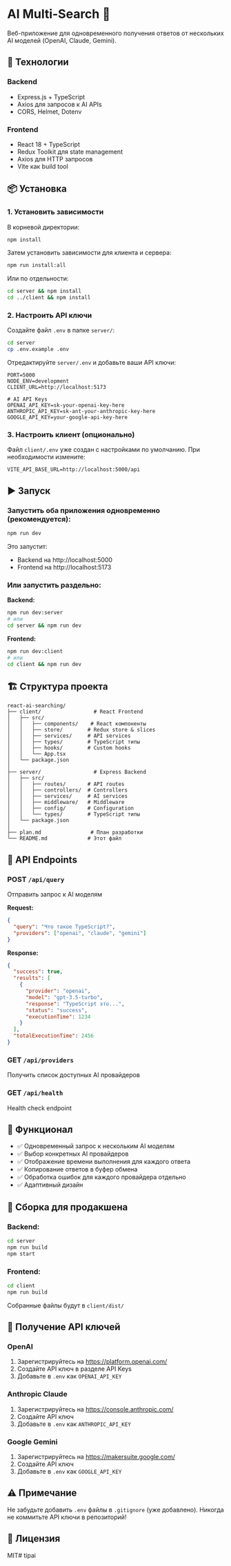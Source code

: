 # AI Multi-Search 🤖

Веб-приложение для одновременного получения ответов от нескольких AI моделей (OpenAI, Claude, Gemini).

## 🚀 Технологии

### Backend
- Express.js + TypeScript
- Axios для запросов к AI APIs
- CORS, Helmet, Dotenv

### Frontend
- React 18 + TypeScript
- Redux Toolkit для state management
- Axios для HTTP запросов
- Vite как build tool

## 📦 Установка

### 1. Установить зависимости

В корневой директории:
```bash
npm install
```

Затем установить зависимости для клиента и сервера:
```bash
npm run install:all
```

Или по отдельности:
```bash
cd server && npm install
cd ../client && npm install
```

### 2. Настроить API ключи

Создайте файл `.env` в папке `server/`:

```bash
cd server
cp .env.example .env
```

Отредактируйте `server/.env` и добавьте ваши API ключи:

```env
PORT=5000
NODE_ENV=development
CLIENT_URL=http://localhost:5173

# AI API Keys
OPENAI_API_KEY=sk-your-openai-key-here
ANTHROPIC_API_KEY=sk-ant-your-anthropic-key-here
GOOGLE_API_KEY=your-google-api-key-here
```

### 3. Настроить клиент (опционально)

Файл `client/.env` уже создан с настройками по умолчанию. При необходимости измените:

```env
VITE_API_BASE_URL=http://localhost:5000/api
```

## ▶️ Запуск

### Запустить оба приложения одновременно (рекомендуется):

```bash
npm run dev
```

Это запустит:
- Backend на http://localhost:5000
- Frontend на http://localhost:5173

### Или запустить раздельно:

**Backend:**
```bash
npm run dev:server
# или
cd server && npm run dev
```

**Frontend:**
```bash
npm run dev:client
# или
cd client && npm run dev
```

## 🏗️ Структура проекта

```
react-ai-searching/
├── client/                 # React Frontend
│   ├── src/
│   │   ├── components/    # React компоненты
│   │   ├── store/        # Redux store & slices
│   │   ├── services/     # API services
│   │   ├── types/        # TypeScript типы
│   │   ├── hooks/        # Custom hooks
│   │   └── App.tsx
│   └── package.json
│
├── server/                 # Express Backend
│   ├── src/
│   │   ├── routes/       # API routes
│   │   ├── controllers/  # Controllers
│   │   ├── services/     # AI services
│   │   ├── middleware/   # Middleware
│   │   ├── config/       # Configuration
│   │   └── types/        # TypeScript типы
│   └── package.json
│
├── plan.md                # План разработки
└── README.md             # Этот файл
```

## 📡 API Endpoints

### POST `/api/query`
Отправить запрос к AI моделям

**Request:**
```json
{
  "query": "Что такое TypeScript?",
  "providers": ["openai", "claude", "gemini"]
}
```

**Response:**
```json
{
  "success": true,
  "results": [
    {
      "provider": "openai",
      "model": "gpt-3.5-turbo",
      "response": "TypeScript это...",
      "status": "success",
      "executionTime": 1234
    }
  ],
  "totalExecutionTime": 2456
}
```

### GET `/api/providers`
Получить список доступных AI провайдеров

### GET `/api/health`
Health check endpoint

## 🎯 Функционал

- ✅ Одновременный запрос к нескольким AI моделям
- ✅ Выбор конкретных AI провайдеров
- ✅ Отображение времени выполнения для каждого ответа
- ✅ Копирование ответов в буфер обмена
- ✅ Обработка ошибок для каждого провайдера отдельно
- ✅ Адаптивный дизайн

## 🔧 Сборка для продакшена

### Backend:
```bash
cd server
npm run build
npm start
```

### Frontend:
```bash
cd client
npm run build
```

Собранные файлы будут в `client/dist/`

## 📝 Получение API ключей

### OpenAI
1. Зарегистрируйтесь на https://platform.openai.com/
2. Создайте API ключ в разделе API Keys
3. Добавьте в `.env` как `OPENAI_API_KEY`

### Anthropic Claude
1. Зарегистрируйтесь на https://console.anthropic.com/
2. Создайте API ключ
3. Добавьте в `.env` как `ANTHROPIC_API_KEY`

### Google Gemini
1. Зарегистрируйтесь на https://makersuite.google.com/
2. Создайте API ключ
3. Добавьте в `.env` как `GOOGLE_API_KEY`

## ⚠️ Примечание

Не забудьте добавить `.env` файлы в `.gitignore` (уже добавлено). Никогда не коммитьте API ключи в репозиторий!

## 📄 Лицензия

MIT# tipai
